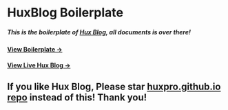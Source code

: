 # HuxBlog Boilerplate

##### This is the boilerplate of [Hux Blog](https://github.com/Huxpro/huxpro.github.io), all documents is over there!

#### [View Boilerplate &rarr;](http://huangxuan.me/fa1conz.github.io/)

#### [View Live Hux Blog &rarr;](http://huangxuan.me)

## If you like Hux Blog, Please star [huxpro.github.io repo](https://github.com/Huxpro/huxpro.github.io) instead of this! Thank you!